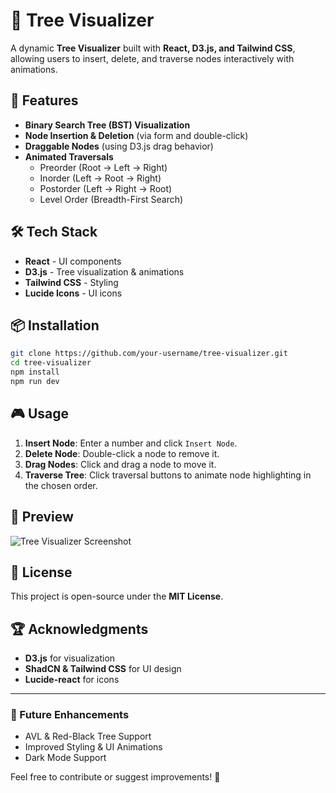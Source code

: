 # 🌳 Tree Visualizer

A dynamic **Tree Visualizer** built with **React, D3.js, and Tailwind CSS**, allowing users to insert, delete, and traverse nodes interactively with animations.

## 🚀 Features
- **Binary Search Tree (BST) Visualization**
- **Node Insertion & Deletion** (via form and double-click)
- **Draggable Nodes** (using D3.js drag behavior)
- **Animated Traversals**
  - Preorder (Root -> Left -> Right)
  - Inorder (Left -> Root -> Right)
  - Postorder (Left -> Right -> Root)
  - Level Order (Breadth-First Search)

## 🛠 Tech Stack
- **React** - UI components
- **D3.js** - Tree visualization & animations
- **Tailwind CSS** - Styling
- **Lucide Icons** - UI icons

## 📦 Installation
```bash
git clone https://github.com/your-username/tree-visualizer.git
cd tree-visualizer
npm install
npm run dev
```

## 🎮 Usage
1. **Insert Node**: Enter a number and click `Insert Node`.
2. **Delete Node**: Double-click a node to remove it.
3. **Drag Nodes**: Click and drag a node to move it.
4. **Traverse Tree**: Click traversal buttons to animate node highlighting in the chosen order.

## 📸 Preview
![Tree Visualizer Screenshot](preview.png)

## 📜 License
This project is open-source under the **MIT License**.

## 🏆 Acknowledgments
- **D3.js** for visualization
- **ShadCN & Tailwind CSS** for UI design
- **Lucide-react** for icons

---
### 🎯 Future Enhancements
- AVL & Red-Black Tree Support
- Improved Styling & UI Animations
- Dark Mode Support

Feel free to contribute or suggest improvements! 🚀

